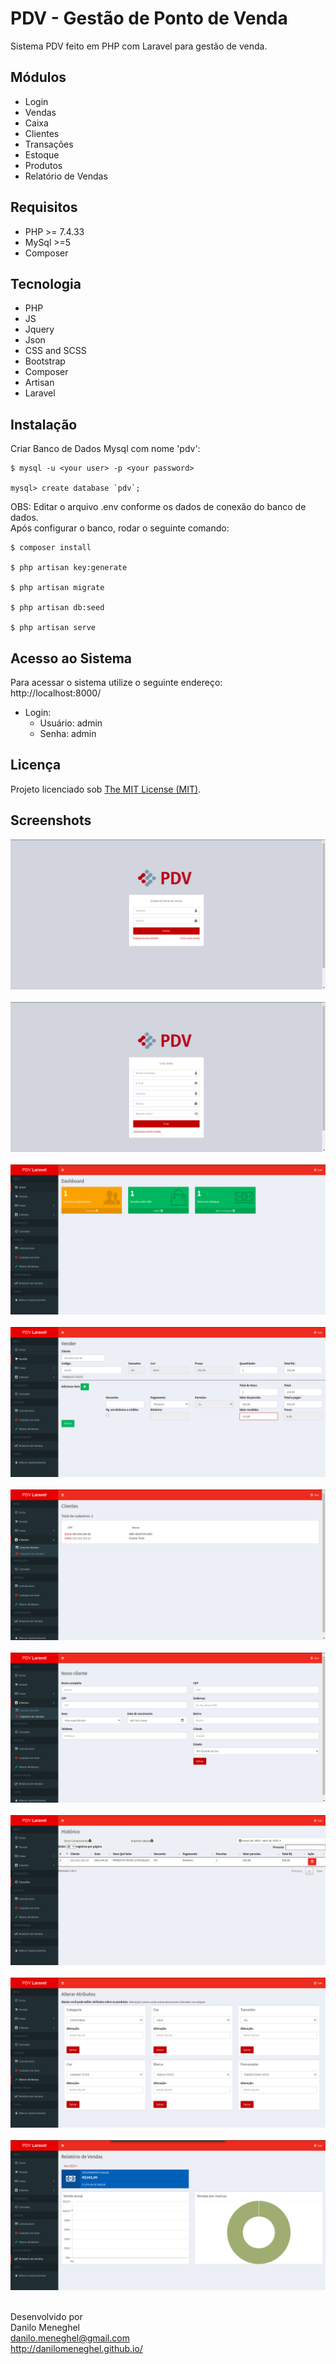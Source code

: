 # PDV - Gestão de Ponto de Venda

Sistema PDV feito em PHP com Laravel para gestão de venda.

## Módulos

- Login
- Vendas
- Caixa
- Clientes
- Transações
- Estoque
- Produtos
- Relatório de Vendas

## Requisitos

- PHP >= 7.4.33
- MySql >=5
- Composer

## Tecnologia

- PHP
- JS
- Jquery
- Json
- CSS and SCSS
- Bootstrap
- Composer
- Artisan
- Laravel

## Instalação

Criar Banco de Dados Mysql com nome 'pdv':

```
$ mysql -u <your user> -p <your password>

mysql> create database `pdv`;
```
OBS: Editar o arquivo .env conforme os dados de conexão do banco de dados.<br>
Após configurar o banco, rodar o seguinte comando:

```
$ composer install

$ php artisan key:generate

$ php artisan migrate

$ php artisan db:seed

$ php artisan serve
```

## Acesso ao Sistema 

Para acessar o sistema utilize o seguinte endereço:<br>
http://localhost:8000/

- Login: <br>
    - Usuário: admin<br>
    - Senha: admin

## Licença

Projeto licenciado sob <a href="LICENSE">The MIT License (MIT)</a>.

## Screenshots

![Screenshots](screenshots/screenshot01.png) <br><br>
![Screenshots](screenshots/screenshot02.png) <br><br>
![Screenshots](screenshots/screenshot03.png) <br><br>
![Screenshots](screenshots/screenshot04.png) <br><br>
![Screenshots](screenshots/screenshot05.png) <br><br>
![Screenshots](screenshots/screenshot06.png) <br><br>
![Screenshots](screenshots/screenshot07.png) <br><br>
![Screenshots](screenshots/screenshot08.png) <br><br>
![Screenshots](screenshots/screenshot09.png) <br><br>


Desenvolvido por<br>
Danilo Meneghel<br>
danilo.meneghel@gmail.com<br>
http://danilomeneghel.github.io/<br>
